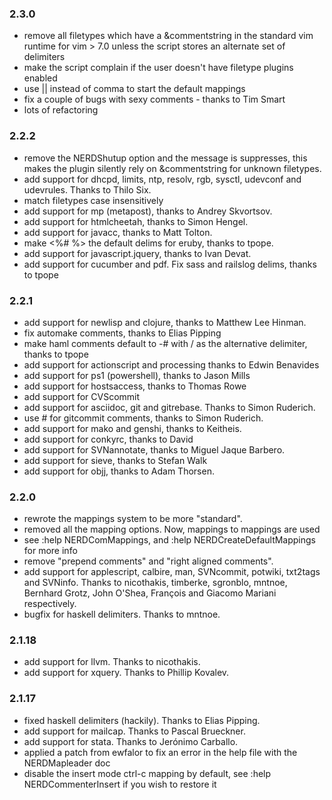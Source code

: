 ### 2.3.0

*  remove all filetypes which have a &commentstring in the standard vim runtime
for vim > 7.0 unless the script stores an alternate set of delimiters
*  make the script complain if the user doesn't have filetype plugins enabled
*  use |<Leader>| instead of comma to start the default mappings
*  fix a couple of bugs with sexy comments - thanks to Tim Smart
*  lots of refactoring

### 2.2.2

*  remove the NERDShutup option and the message is suppresses, this makes the plugin silently rely on &commentstring for unknown filetypes.
*  add support for dhcpd, limits, ntp, resolv, rgb, sysctl, udevconf and udevrules. Thanks to Thilo Six.
*  match filetypes case insensitively
*  add support for mp (metapost), thanks to Andrey Skvortsov.
*  add support for htmlcheetah, thanks to Simon Hengel.
*  add support for javacc, thanks to Matt Tolton.
*  make <%# %> the default delims for eruby, thanks to tpope.
*  add support for javascript.jquery, thanks to Ivan Devat.
*  add support for cucumber and pdf. Fix sass and railslog delims, thanks to tpope

### 2.2.1

*  add support for newlisp and clojure, thanks to Matthew Lee Hinman.
*  fix automake comments, thanks to Elias Pipping
*  make haml comments default to -# with / as the alternative delimiter, thanks to tpope
*  add support for actionscript and processing thanks to Edwin Benavides
*  add support for ps1 (powershell), thanks to Jason Mills
*  add support for hostsaccess, thanks to Thomas Rowe
*  add support for CVScommit
*  add support for asciidoc, git and gitrebase. Thanks to Simon Ruderich.
*  use # for gitcommit comments, thanks to Simon Ruderich.
*  add support for mako and genshi, thanks to Keitheis.
*  add support for conkyrc, thanks to David
*  add support for SVNannotate, thanks to Miguel Jaque Barbero.
*  add support for sieve, thanks to Stefan Walk
*  add support for objj, thanks to Adam Thorsen.

### 2.2.0

*  rewrote the mappings system to be more "standard".
*  removed all the mapping options. Now, mappings to <plug> mappings are used
*  see :help NERDComMappings, and :help NERDCreateDefaultMappings for more info
*  remove "prepend comments" and "right aligned comments".
*  add support for applescript, calbire, man, SVNcommit, potwiki, txt2tags and SVNinfo. Thanks to nicothakis, timberke, sgronblo, mntnoe, Bernhard Grotz, John O'Shea, François and Giacomo Mariani respectively.
*  bugfix for haskell delimiters. Thanks to mntnoe.

### 2.1.18

*  add support for llvm. Thanks to nicothakis.
*  add support for xquery. Thanks to Phillip Kovalev.

### 2.1.17

*  fixed haskell delimiters (hackily). Thanks to Elias Pipping.
*  add support for mailcap. Thanks to Pascal Brueckner.
*  add support for stata. Thanks to Jerónimo Carballo.
*  applied a patch from ewfalor to fix an error in the help file with the NERDMapleader doc
*  disable the insert mode ctrl-c mapping by default, see :help NERDCommenterInsert if you wish to restore it
